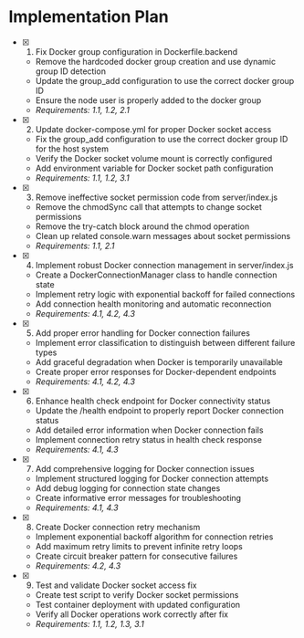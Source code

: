 # Implementation Plan

- [x] 1. Fix Docker group configuration in Dockerfile.backend





  - Remove the hardcoded docker group creation and use dynamic group ID detection
  - Update the group_add configuration to use the correct docker group ID
  - Ensure the node user is properly added to the docker group
  - _Requirements: 1.1, 1.2, 2.1_

- [x] 2. Update docker-compose.yml for proper Docker socket access





  - Fix the group_add configuration to use the correct docker group ID for the host system
  - Verify the Docker socket volume mount is correctly configured
  - Add environment variable for Docker socket path configuration
  - _Requirements: 1.1, 1.2, 3.1_

- [x] 3. Remove ineffective socket permission code from server/index.js





  - Remove the chmodSync call that attempts to change socket permissions
  - Remove the try-catch block around the chmod operation
  - Clean up related console.warn messages about socket permissions
  - _Requirements: 1.1, 2.1_

- [x] 4. Implement robust Docker connection management in server/index.js





  - Create a DockerConnectionManager class to handle connection state
  - Implement retry logic with exponential backoff for failed connections
  - Add connection health monitoring and automatic reconnection
  - _Requirements: 4.1, 4.2, 4.3_

- [x] 5. Add proper error handling for Docker connection failures





  - Implement error classification to distinguish between different failure types
  - Add graceful degradation when Docker is temporarily unavailable
  - Create proper error responses for Docker-dependent endpoints
  - _Requirements: 4.1, 4.2, 4.3_

- [x] 6. Enhance health check endpoint for Docker connectivity status





  - Update the /health endpoint to properly report Docker connection status
  - Add detailed error information when Docker connection fails
  - Implement connection retry status in health check response
  - _Requirements: 4.1, 4.3_

- [x] 7. Add comprehensive logging for Docker connection issues





  - Implement structured logging for Docker connection attempts
  - Add debug logging for connection state changes
  - Create informative error messages for troubleshooting
  - _Requirements: 4.1, 4.3_

- [x] 8. Create Docker connection retry mechanism





  - Implement exponential backoff algorithm for connection retries
  - Add maximum retry limits to prevent infinite retry loops
  - Create circuit breaker pattern for consecutive failures
  - _Requirements: 4.2, 4.3_

- [x] 9. Test and validate Docker socket access fix







  - Create test script to verify Docker socket permissions
  - Test container deployment with updated configuration
  - Verify all Docker operations work correctly after fix
  - _Requirements: 1.1, 1.2, 1.3, 3.1_